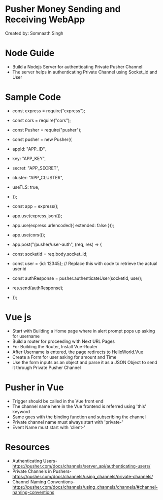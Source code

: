 # Pusher Money Sending and Receiving WebApp
Created by: Somnaath Singh

# Node Guide
- Build a Nodejs Server for authenticating Private Pusher Channel 
- The server helps in authenticating Private Channel using Socket_id and User

# Sample Code
- const express = require("express");
- const cors = require("cors");
- const Pusher = require("pusher");
- const pusher = new Pusher({
-   appId: "APP_ID",
-   key: "APP_KEY",
-   secret: "APP_SECRET",
-   cluster: "APP_CLUSTER",
-   useTLS: true,
- });
- const app = express();

- app.use(express.json());
- app.use(express.urlencoded({ extended: false }));
- app.use(cors());
- app.post("/pusher/user-auth", (req, res) => {
-  const socketId = req.body.socket_id;
-  const user = {id: 12345}; // Replace this with code to retrieve the actual user id
-  const authResponse = pusher.authenticateUser(socketId, user);
-  res.send(authResponse);
- });

# Vue js
- Start with Building a Home page where in alert prompt pops up asking for username
- Build a router for proceeding with Next URL Pages
- For Building the Router, Install Vue-Router
- After Username is entered, the page redirects to HelloWorld.Vue
- Create a Form for user asking for amount and Time
- Use the form inputs as an object and parse it as a JSON Object to send it through Private Pusher Channel

# Pusher in Vue
- Trigger should be called in the Vue front end
- The channel name here in the Vue frontend is referred using 'this' keyword
- Same goes with the binding function and subscribing the channel
- Private channel name must always start with 'private-'
- Event Name must start with 'client-'

# Resources
- Authenticating Users- https://pusher.com/docs/channels/server_api/authenticating-users/
- Private Channels in Pushers- https://pusher.com/docs/channels/using_channels/private-channels/
- Channel Naming Conventions- https://pusher.com/docs/channels/using_channels/channels/#channel-naming-conventions


